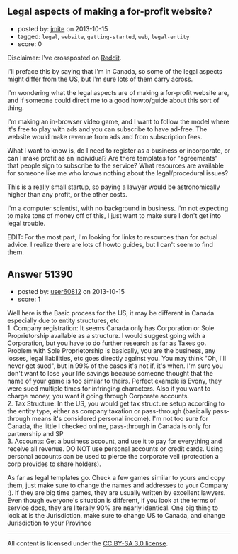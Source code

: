 ## Legal aspects of making a for-profit website?

- posted by: [jmite](https://stackexchange.com/users/-1/28281-jmite) on 2013-10-15
- tagged: `legal`, `website`, `getting-started`, `web`, `legal-entity`
- score: 0

<p>Disclaimer: I've crossposted on <a href="http://www.reddit.com/r/startups/comments/1oh8uf/legal_aspects_of_making_a_forprofit_website/" rel="nofollow">Reddit</a>.</p>

<p>I'll preface this by saying that I'm in Canada, so some of the legal aspects might differ from the US, but I'm sure lots of them carry across.</p>

<p>I'm wondering what the legal aspects are of making a for-profit website are, and if someone could direct me to a good howto/guide about this sort of thing.</p>

<p>I'm making an in-browser video game, and I want to follow the model where it's free to play with ads and you can subscribe to have ad-free. The website would make revenue from ads and from subscription fees.</p>

<p>What I want to know is, do I need to register as a business or incorporate, or can I make profit as an individual? Are there templates for "agreements" that people sign to subscribe to the service? What resources are available for someone like me who knows nothing about the legal/procedural issues?</p>

<p>This is a really small startup, so paying a lawyer would be astronomically higher than any profit, or the other costs.</p>

<p>I'm a computer scientist, with no background in business. I'm not expecting to make tons of money off of this, I just want to make sure I don't get into legal trouble.</p>

<p>EDIT: For the most part, I'm looking for links to resources than for actual advice. I realize there are lots of howto guides, but I can't seem to find them.</p>



## Answer 51390

- posted by: [user60812](https://stackexchange.com/users/-1/19115-user60812) on 2013-10-15
- score: 1

<p>Well here is the Basic process for the US, it may be different in Canada especially due to entity structures, etc<br>
1. Company registration: It seems Canada only has Corporation or Sole Proprietorship available as a structure. I would suggest going with a Corporation, but you have to do further research as far as Taxes go. Problem with Sole Proprietorship is basically, you are the business, any losses, legal liabilities, etc goes directly against you. You may think "Oh, I'll never get sued", but in 99% of the cases it's not if, it's when. I'm sure you don't want to lose your life savings because someone thought that the name of your game is too similar to theirs. Perfect example is Evony, they were sued multiple times for infringing characters. Also if you want to charge money, you want it going through Corporate accounts.<br>
2. Tax Structure: In the US, you would get tax structure setup according to the entity type, either as company taxation or pass-through (basically pass-through means it's considered personal income). I'm not too sure for Canada, the little I checked online, pass-through in Canada is only for partnership and SP<br>
3. Accounts: Get a business account, and use it to pay for everything and receive all revenue. DO NOT use personal accounts or credit cards. Using personal accounts can be used to pierce the corporate veil (protection a corp provides to share holders).</p>

<p>As far as legal templates go. Check a few games similar to yours and copy them, just make sure to change the names and addresses to your Company :). If they are big time games, they are usually written by excellent lawyers. Even though everyone's situation is different, if you look at the terms of service docs, they are literally 90% are nearly identical. One big thing to look at is the Jurisdiction, make sure to change US to Canada, and change Jurisdiction to your Province</p>




---

All content is licensed under the [CC BY-SA 3.0 license](https://creativecommons.org/licenses/by-sa/3.0/).

